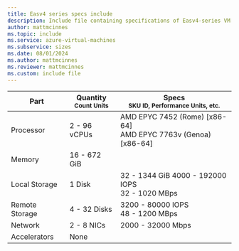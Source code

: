 ```yaml
---
title: Easv4 series specs include
description: Include file containing specifications of Easv4-series VM sizes.
author: mattmcinnes
ms.topic: include
ms.service: azure-virtual-machines
ms.subservice: sizes
ms.date: 08/01/2024
ms.author: mattmcinnes
ms.reviewer: mattmcinnes
ms.custom: include file
---
```

| Part | Quantity <br><sup>Count Units | Specs <br><sup>SKU ID, Performance Units, etc.  |
|---|---|---|
| Processor      | 2 - 96 vCPUs     | AMD EPYC 7452 (Rome) [x86-64] <br>AMD EPYC 7763v (Genoa) [x86-64] |
| Memory         | 16 - 672 GiB        |    |
| Local Storage  | 1 Disk         | 32 - 1344 GiB 4000 - 192000 IOPS <br>32 - 1020 MBps |
| Remote Storage | 4 - 32 Disks        | 3200 - 80000 IOPS <br>48 - 1200 MBps |
| Network        | 2 - 8 NICs        | 2000 - 32000 Mbps |
| Accelerators   | None            |     |

